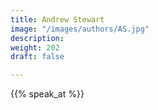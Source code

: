 ```yaml
---
title: Andrew Stewart
image: "/images/authors/AS.jpg"
description: 
weight: 202
draft: false

---
```


{{% speak_at %}}
